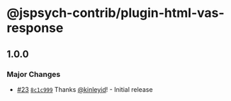 # @jspsych-contrib/plugin-html-vas-response

## 1.0.0
### Major Changes



- [#23](https://github.com/jspsych/jspsych-contrib/pull/23) [`8c1c999`](https://github.com/jspsych/jspsych-contrib/commit/8c1c999f40d094f0a14cd95e129d9aead4efd35f) Thanks [@kinleyid](https://github.com/kinleyid)! - Initial release
